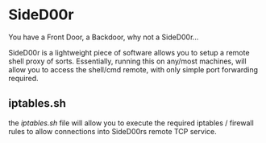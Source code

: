 # SideD00r
You have a Front Door, a Backdoor, why not a SideD00r...

SideD00r is a lightweight piece of software allows you to setup a remote shell proxy of sorts. Essentially, running this on any/most machines, will allow you to access the shell/cmd remote, with only simple port forwarding required.


## iptables.sh
the *iptables.sh* file will allow you to execute the required iptables / firewall rules to allow connections into SideD00rs remote TCP service.
